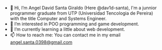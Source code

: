 - 👋 Hi, I’m Angel David Santa Giraldo (Here @dav1d-santa), I'm a junnior programmer graduate from UTP (Universidad Tencologia de Pereira) with the title Computer and Systems Engineer.
- 👀 I’m interested in POO programming and game development.
- 🌱 I’m currently learning a little about web development.
- 📫 How to reach me: You can contact me in my email angel.santa.0398@gmail.com

<!---
dav1d-santa/dav1d-santa is a ✨ special ✨ repository because its `README.md` (this file) appears on your GitHub profile.
You can click the Preview link to take a look at your changes.
--->

